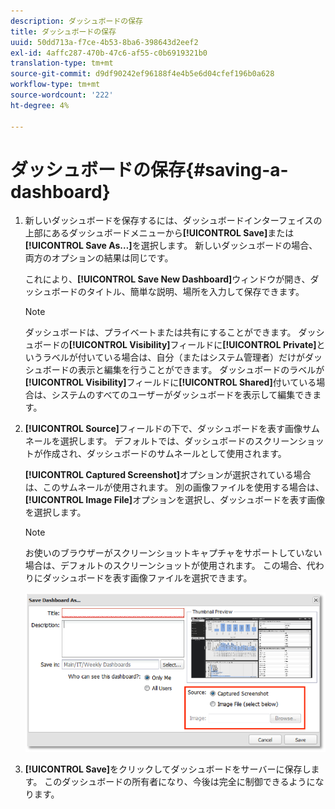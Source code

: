 ```yaml
---
description: ダッシュボードの保存
title: ダッシュボードの保存
uuid: 50dd713a-f7ce-4b53-8ba6-398643d2eef2
exl-id: 4affc287-470b-47c6-af55-c0b6919321b0
translation-type: tm+mt
source-git-commit: d9df90242ef96188f4e4b5e6d04cfef196b0a628
workflow-type: tm+mt
source-wordcount: '222'
ht-degree: 4%

---
```


# ダッシュボードの保存{#saving-a-dashboard}

1. 新しいダッシュボードを保存するには、ダッシュボードインターフェイスの上部にあるダッシュボードメニューから&#x200B;**[!UICONTROL Save]**&#x200B;または&#x200B;**[!UICONTROL Save As…]**&#x200B;を選択します。 新しいダッシュボードの場合、両方のオプションの結果は同じです。

   これにより、**[!UICONTROL Save New Dashboard]**&#x200B;ウィンドウが開き、ダッシュボードのタイトル、簡単な説明、場所を入力して保存できます。

   >[!NOTE]
   >
   >ダッシュボードは、プライベートまたは共有にすることができます。 ダッシュボードの&#x200B;**[!UICONTROL Visibility]**&#x200B;フィールドに&#x200B;**[!UICONTROL Private]**&#x200B;というラベルが付いている場合は、自分（またはシステム管理者）だけがダッシュボードの表示と編集を行うことができます。 ダッシュボードのラベルが&#x200B;**[!UICONTROL Visibility]**&#x200B;フィールドに&#x200B;**[!UICONTROL Shared]**&#x200B;付いている場合は、システムのすべてのユーザーがダッシュボードを表示して編集できます。

1. **[!UICONTROL Source]**&#x200B;フィールドの下で、ダッシュボードを表す画像サムネールを選択します。 デフォルトでは、ダッシュボードのスクリーンショットが作成され、ダッシュボードのサムネールとして使用されます。

   **[!UICONTROL Captured Screenshot]**&#x200B;オプションが選択されている場合は、このサムネールが使用されます。 別の画像ファイルを使用する場合は、**[!UICONTROL Image File]**&#x200B;オプションを選択し、ダッシュボードを表す画像を選択します。

   >[!NOTE]
   >
   >お使いのブラウザーがスクリーンショットキャプチャをサポートしていない場合は、デフォルトのスクリーンショットが使用されます。 この場合、代わりにダッシュボードを表す画像ファイルを選択できます。

   ![](assets/save.png)

1. **[!UICONTROL Save]**&#x200B;をクリックしてダッシュボードをサーバーに保存します。 このダッシュボードの所有者になり、今後は完全に制御できるようになります。
